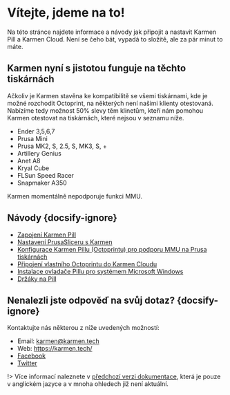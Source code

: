 # Vítejte, jdeme na to!

Na této stránce najdete informace a návody jak připojit a nastavit Karmen Pill a Karmen Cloud. Není se čeho bát, vypadá to složitě, ale za pár minut to máte.

## Karmen nyní s jistotou funguje na těchto tiskárnách

Ačkoliv je Karmen stavěna ke kompatibilitě se všemi tiskárnami, kde je možné rozchodit Octoprint, na některých není našimi klienty otestovaná.
Nabízíme tedy možnost 50% slevy těm klinetům, kteří nám pomohou Karmen otestovat na tiskárnách, které nejsou v seznamu níže.

- Ender 3,5,6,7
- Prusa Mini
- Prusa MK2, S, 2.5, S, MK3, S, +
- Artillery Genius
- Anet A8
- Kryal Cube
- FLSun Speed Racer
- Snapmaker A350

Karmen momentálně nepodporuje funkci MMU.

## Návody {docsify-ignore}

- [Zapojení Karmen Pill](karmen-pill-zaciname.md)
- [Nastavení PrusaSliceru s Karmen](prusaslicer-gcode-upload.md)
- [Konfigurace Karmen Pillu (Octoprintu) pro podporu MMU na Prusa tiskárnách](konfigurace-pill-podpora-mmu.md)
- [Připojení vlastního Octoprintu do Karmen Cloudu](pripojeni-octoprintu-do-karmen-cloudu.md)
- [Instalace ovladače Pillu pro systémem Microsoft Windows](windows.md)
- [Držáky na Pill](drzaky-na-pill.md)


## Nenalezli jste odpověď na svůj dotaz? {docsify-ignore}

Kontaktujte nás některou z níže uvedených možností:

- Email: karmen@karmen.tech
- Web: https://karmen.tech/
- [Facebook](https://www.facebook.com/karmen3D/)
- [Twitter](https://twitter.com/karmen3d)

!> Více informací naleznete v [předchozí verzi dokumentace](old/), která je pouze v anglickém jazyce a v mnoha ohledech již není aktuální.

